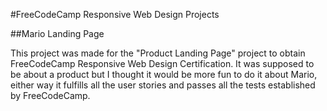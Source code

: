 #FreeCodeCamp Responsive Web Design Projects

##Mario Landing Page

This project was made for the "Product Landing Page" project to obtain FreeCodeCamp Responsive Web Design Certification. It was supposed to be about a product but I thought it would be more fun to do it about Mario, either way it fulfills all the user stories and passes all the tests established by FreeCodeCamp.
